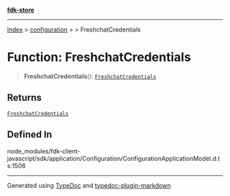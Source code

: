 [**fdk-store**](../../../README.md)
***

[Index](../../../API.md) > [configuration](../../README.md) > [<internal>](../README.md) > FreshchatCredentials

# Function: FreshchatCredentials

> **FreshchatCredentials**(): [`FreshchatCredentials`](../type-aliases/type-alias.FreshchatCredentials.md)

## Returns

[`FreshchatCredentials`](../type-aliases/type-alias.FreshchatCredentials.md)

## Defined In

node\_modules/fdk-client-javascript/sdk/application/Configuration/ConfigurationApplicationModel.d.ts:1506

***
Generated using [TypeDoc](https://typedoc.org/) and [typedoc-plugin-markdown](https://www.npmjs.com/package/typedoc-plugin-markdown)
